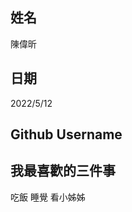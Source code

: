 姓名
----
陳偉昕

日期
----
2022/5/12

Github Username
---------------


我最喜歡的三件事
---------------
吃飯 睡覺 看小姊姊